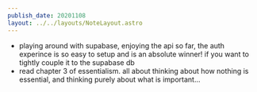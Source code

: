 ```yaml
---
publish_date: 20201108
layout: ../../layouts/NoteLayout.astro
---
```

- playing around with supabase, enjoying the api so far, the auth experince is so easy to setup and is an absolute winner! if you want to tightly couple it to the supabase db
- read chapter 3 of essentialism. all about thinking about how nothing is essential, and thinking purely about what is important...
